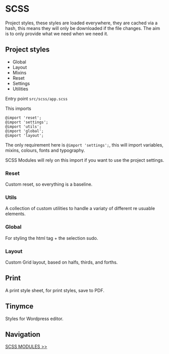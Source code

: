# SCSS

Project styles, these styles are loaded everywhere, they are cached via a hash, this means they will only be downloaded if the file changes. The aim is to only provide what we need when we need it.

## Project styles

- Global
- Layout
- Mixins
- Reset
- Settings
- Utilities

Entry point `src/scss/app.scss`

This imports

```
@import 'reset';
@import 'settings';
@import 'utils';
@import 'global';
@import 'layout';
```

The only requirement here is `@import 'settings';`, this will import variables, mixins, colours, fonts and typography.

SCSS Modules will rely on this import if you want to use the project settings.

### Reset

Custom reset, so everything is a baseline.

### Utils

A collection of custom utilities to handle a variaty of different re usuable elements.

### Global

For styling the html tag + the selection sudo.

### Layout

Custom Grid layout, based on halfs, thirds, and forths.

## Print

A print style sheet, for print styles, save to PDF.

## Tinymce

Styles for Wordpress editor.

## Navigation

[SCSS MODULES >>](scss-modules.md)
